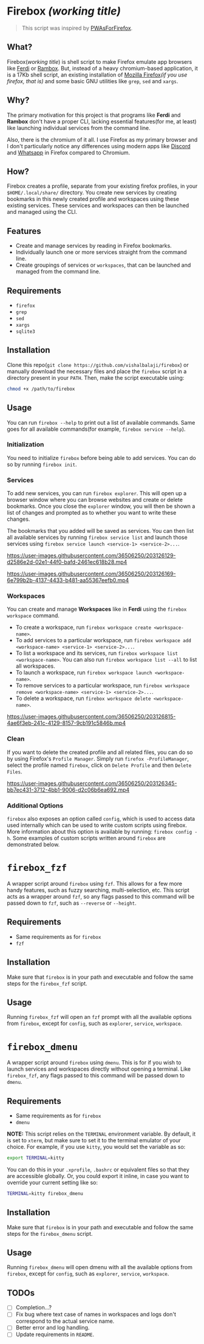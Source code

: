 # Firebox *(working title)*

> This script was inspired by [PWAsForFirefox](https://github.com/filips123/PWAsForFirefox).

## What?
Firebox(*working title*) is shell script to make Firefox emulate app browsers like [Ferdi](https://github.com/getferdi/ferdi) or [Rambox](https://rambox.app). But, instead of a  heavy chromium-based application, it is a 17Kb shell script, an existing installation of [Mozilla Firefox](https://www.mozilla.org/en-US/firefox/new/)*(if you use firefox, that is)* and some basic GNU utilities like `grep`, `sed` and `xargs`.

## Why?

The primary motivation for this project is that programs like **Ferdi** and **Rambox** don't have a proper CLI, lacking essential features(for me, at least) like launching individual services from the command line.

Also, there is the chromium of it all. I use Firefox as my primary browser and I don't particularly notice any differences using modern apps like [Discord](https://discord.com) and [Whatsapp](https://web.whatsapp.com) in Firefox compared to Chromium.

## How?

Firebox creates a profile, separate from your existing firefox profiles, in your `$HOME/.local/share/` directory. You create new services by creating bookmarks in this newly created profile and workspaces using these existing services. These services and workspaces can then be launched and managed using the CLI.

## Features

* Create and manage services by reading in Firefox bookmarks.
* Individually launch one or more services straight from the command line.
* Create groupings of services or `workspaces`, that can be launched and managed from the command line.

## Requirements

* `firefox`
* `grep`
* `sed`
* `xargs`
* `sqlite3`

## Installation

Clone this repo(`git clone https://github.com/vishalbalaji/firebox`) or manually download the necessary files and place the `firebox` script in a directory present in your `PATH`. Then, make the script executable using:

```sh
chmod +x /path/to/firebox
```

## Usage

You can run `firebox --help` to print out a list of available commands. Same goes for all available commands(for example, `firebox service --help`).

### Initialization

You need to initialize `firebox` before being able to add services. You can do so by running `firebox init`.

### Services

To add new services, you can run `firebox explorer`. This will open up a browser window where you can browse websites and create or delete bookmarks. Once you close the `explorer` window, you will then be shown a list of changes and prompted as to whether you want to write these changes.

The bookmarks that you added will be saved as services. You can then list all available services by running `firebox service list` and launch those services using `firebox service launch <service-1> <service-2>...`.

https://user-images.githubusercontent.com/36506250/203126129-d2586e2d-02e1-44f0-bafd-2461ec618b28.mp4

https://user-images.githubusercontent.com/36506250/203126169-6e799b2b-4137-4433-b481-aa55367eefb0.mp4

### Workspaces

You can create and manage **Workspaces** like in **Ferdi** using the `firebox workspace` command.

* To create a workspace, run `firebox workspace create <workspace-name>`.
* To add services to a particular workspace, run `firebox workspace add <workspace-name> <service-1> <service-2>...`.
* To list a workspace and its services, run `firebox workspace list <workspace-name>`. You can also run `firebox workspace list --all` to list all workspaces.
* To launch a workspace, run `firebox workspace launch <workspace-name>`.
* To remove services to a particular workspace, run `firebox workspace remove <workspace-name> <service-1> <service-2>...`.
* To delete a workspace, run `firebox workspace delete <workspace-name>`.

https://user-images.githubusercontent.com/36506250/203126815-4ae6f3eb-241c-4129-8157-9cb191c5846b.mp4

### Clean

If you want to delete the created profile and all related files, you can do so by using Firefox's `Profile Manager`. Simply run `firefox -ProfileManager`, select the profile named `firebox`, click on `Delete Profile` and then `Delete Files`.

https://user-images.githubusercontent.com/36506250/203126345-bb7ec431-3712-4bb1-9006-d2c06b6ea692.mp4

### Additional Options

`firebox` also exposes an option called `config`, which is used to access data used internally which can be used to write custom scripts using firebox. More information about this option is available by running: `firebox config -h`. Some examples of custom scripts written around `firebox` are demonstrated below.

# `firebox_fzf`

A wrapper script around `firebox` using `fzf`. This allows for a few more handy features, such as fuzzy searching, multi-selection, etc. This script acts as a wrapper around `fzf`, so any flags passed to this command will be passed down to `fzf`, such as `--reverse` or `--height`.

## Requirements

* Same requirements as for `firebox`
* `fzf`

## Installation

Make sure that `firebox` is in your path and executable and follow the same steps for the `firebox_fzf` script.

## Usage

Running `firebox_fzf` will open an `fzf` prompt with all the available options from `firebox`, except for `config`, such as `explorer`, `service`, `workspace`.

# `firebox_dmenu`

A wrapper script around `firebox` using `dmenu`. This is for if you wish to launch services and workspaces directly without opening a terminal. Like `firebox_fzf`, any flags passed to this command will be passed down to `dmenu`.

## Requirements

* Same requirements as for `firebox`
* `dmenu`

**NOTE:** This script relies on the `TERMINAL` environment variable. By default, it is set to `xterm`, but make sure to set it to the terminal emulator of your choice. For example, if you use `kitty`, you would set the variable as so:

```sh
export TERMINAL=kitty
```

You can do this in your `.xprofile`, `.bashrc` or equivalent files so that they are accessible globally. Or, you could export it inline, in case you want to override your current setting like so:

```sh
TERMINAL=kitty firebox_dmenu
```

## Installation

Make sure that `firebox` is in your path and executable and follow the same steps for the `firebox_dmenu` script.

## Usage

Running `firebox_dmenu` will open dmenu with all the available options from `firebox`, except for `config`, such as `explorer`, `service`, `workspace`.

## TODOs

* [ ] Completion...?
* [ ] Fix bug where text case of names in workspaces and logs don't correspond to the actual service name.
* [ ] Better error and log handling.
* [ ] Update requirements in `README`.
